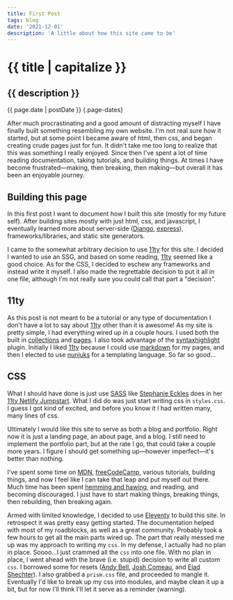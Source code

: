 ```yaml
---
title: First Post
tags: blog
date: '2021-12-01'
description: 'A little about how this site came to be'
---
```


# {{ title | capitalize }}

## {{ description }}

{{ page.date | postDate }} {.page-dates}

After much procrastinating and a good amount of distracting myself I have finally built something resembling my own website. I'm not real sure how it started, but at some point I became aware of html, then css, and began creating crude pages just for fun. It didn't take me too long to realize that this was something I really enjoyed. Since then I've spent a lot of time reading documentation, taking tutorials, and building things. At times I have become frustrated—making, then breaking, then making—but overall it has been an enjoyable journey.

## Building this page

In this first post I want to document how I built this site (mostly for my future self). After building sites mostly with just html, css, and javascript, I eventually learned more about server-side ([Django](), [express]()), frameworks/libraries, and static site generators. 

I came to the somewhat arbitrary decision to use [11ty]() for this site. I decided I wanted to use an SSG, and based on some reading, [11ty]() seemed like a good choice. As for the CSS, I decided to eschew any frameworks and instead write it myself. I also made the regrettable decision to put it all in one file, although I'm not really sure you could call that part a "decision". 

## 11ty

As this post is not meant to be a tutorial or any type of documentation I don't have a lot to say about [11ty]() other than it is awesome! As my site is pretty simple, I had everything wired up in a couple hours. I used both the built in [collections](https://www.11ty.dev/docs/collections/) and [pages](https://www.11ty.dev/docs/pages-from-data/). I also took advantage of the [syntaxhighlight](https://www.11ty.dev/docs/plugins/syntaxhighlight/) plugin. Initially I liked [11ty]() because I could use [markdown](https://www.markdownguide.org/) for my pages, and then I elected to use [nunjuks](https://mozilla.github.io/nunjucks/) for a templating language. So far so good…

## CSS

What I should have done is just use [SASS](https://sass-lang.com/) like [Stephanie Eckles](https://twitter.com/5t3ph) does in her [11ty Netlify Jumpstart](https://twitter.com/5t3ph). What I did do was just start writing css in `styles.css`. I guess I got kind of excited, and before you know it I had written many, many lines of css. 

Ultimately I would like this site to serve as both a blog and portfolio. Right now it is just a landing page, an about page, and a blog. I still need to implement the portfolio part, but at the rate I go, that could take a couple more years. I figure I should get something up—however imperfect—it's better than nothing.

I've spent some time on [MDN](https://developer.mozilla.org/en-US/), [freeCodeCamp](https://www.freecodecamp.org/), various tutorials, building things, and now I feel like I can take that leap and put myself out there. Much time has been spent [hemming and hawing](https://grammarist.com/phrase/hem-and-haw-or-hum-and-haw/), and reading, and becoming discouraged. I just have to start making things, breaking things, then rebuilding, then breaking again.

Armed with limited knowledge, I decided to use [Eleventy](https://www.11ty.dev/) to build this site. In retrospect it was pretty easy getting started. The documentation helped with most of my roadblocks, as well as a great community. Probably took a few hours to get all the main parts wired up. The part that really messed me up was my approach to writing my `css`. In my defense, I actually had no plan in place. Soooo…I just crammed all the `css` into one file. With no plan in place, I went ahead with the brave (i.e. stupid) decision to write all custom `css`. I borrowed some for resets ([Andy Bell](https://piccalil.li/blog/a-modern-css-reset/), [Josh Comeau](https://www.joshwcomeau.com/css/custom-css-reset/), and [Elad Shechter](https://elad.medium.com/the-new-css-reset-53f41f13282e)). I also grabbed a `prism.css` file, and proceeded to mangle it. Eventually I'd like to break up my css into modules, and maybe clean it up a bit, but for now I'll think I'll let it serve as a reminder (warning).
